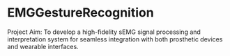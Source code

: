 # EMGGestureRecognition
Project Aim: To develop a high-fidelity sEMG signal processing and interpretation system for seamless integration with both prosthetic devices and wearable interfaces.
